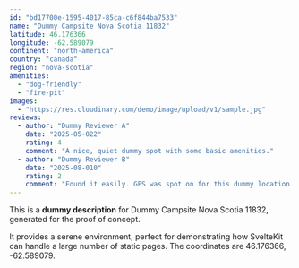 ```yaml
---
id: "bd17700e-1595-4017-85ca-c6f844ba7533"
name: "Dummy Campsite Nova Scotia 11832"
latitude: 46.176366
longitude: -62.589079
continent: "north-america"
country: "canada"
region: "nova-scotia"
amenities:
  - "dog-friendly"
  - "fire-pit"
images:
  - "https://res.cloudinary.com/demo/image/upload/v1/sample.jpg"
reviews:
  - author: "Dummy Reviewer A"
    date: "2025-05-022"
    rating: 4
    comment: "A nice, quiet dummy spot with some basic amenities."
  - author: "Dummy Reviewer B"
    date: "2025-08-010"
    rating: 2
    comment: "Found it easily. GPS was spot on for this dummy location."
---
```


This is a **dummy description** for Dummy Campsite Nova Scotia 11832, generated for the proof of concept.

It provides a serene environment, perfect for demonstrating how SvelteKit can handle a large number of static pages. The coordinates are 46.176366, -62.589079.
